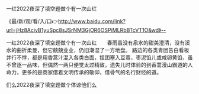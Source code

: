 一红2022夜深了填空题做个有一次山红

《最/新/观/看/入/口👉http://www.baidu.com/link?url=jHz8AcivB1yuSpc8sJSrNM3GjOR6OSPiMLRbBTcVT1O&wd》--

一红2022夜深了填空题做个有一次山红　　春雨虽没有泉水的甜美澄清，没有溪水的曲折柔曼，但它兢兢业业，仍旧潮湿了一方地盘。
路边的各类青团告白看板并行不悖，都是用香蒿汁混入各类白面，捏团塞入豆蓉，枣泥馅儿或咸卵黄馅，虽不曾逐一品味，但偶然一两只便觉太过精致，遗失儿时体验的到香蒿漫山霸道的人命力，更多的是商家借着文明传承的敬仰，借骨气的名行财经的道。





们么2022夜深了填空题做个体谅他们么
